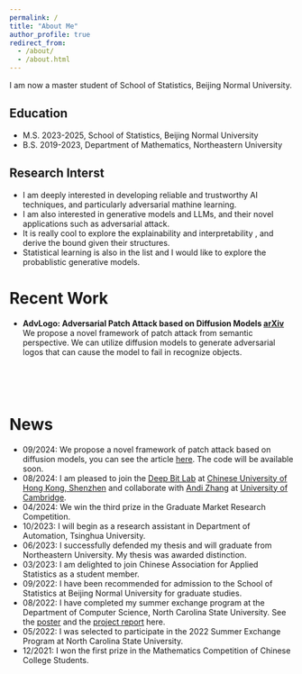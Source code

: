 ```yaml
---
permalink: /
title: "About Me"
author_profile: true
redirect_from: 
  - /about/
  - /about.html
---
```

I am now a master student of School of Statistics, Beijing Normal University.

## Education

- M.S. 2023-2025, School of Statistics, Beijing Normal University
- B.S. 2019-2023, Department of Mathematics, Northeastern University

## Research Interst

- I am deeply interested in developing reliable and trustworthy AI techniques, and particularly adversarial mathine learning. 
- I am also interested in generative models and LLMs, and their novel applications such as adversarial attack.
- It is really cool to explore the explainability and interpretability , and derive the bound given their structures.
- Statistical learning is also in the list and I would like to explore the probablistic generative models.

Recent Work
================
- **AdvLogo: Adversarial Patch Attack based on Diffusion Models [arXiv](https://arxiv.org/abs/2409.07002)**  
  We propose a novel framework of patch attack from semantic perspective. We can utilize diffusion models to generate adversarial logos that can cause the model to fail in recognize objects.
<embed src="../files/framework.png" width="100" height="50" />

News
================
- 09/2024: We propose a novel framework of patch attack based on diffusion models, you can see the article [here](https://arxiv.org/abs/2409.07002). The code will be available soon.
- 08/2024: I am pleased to join the [Deep Bit Lab](https://mypage.cuhk.edu.cn/academics/lizhen/) at [Chinese University of Hong Kong, Shenzhen](https://www.cuhk.edu.cn/en) and collaborate with [Andi Zhang](https://andi.ac/) at [University of Cambridge](https://www.cam.ac.uk/).
- 04/2024: We win the third prize in the Graduate Market Research Competition.
- 10/2023: I will begin as a research assistant in Department of Automation, Tsinghua University.
- 06/2023: I successfully defended my thesis and will graduate from Northeastern University. My thesis was awarded distinction.
- 03/2023: I am delighted to join Chinese Association for Applied Statistics as a student member.
- 09/2022: I have been recommended for admission to the School of Statistics at Beijing Normal University for graduate studies.
- 08/2022: I have completed my summer exchange program at the Department of Computer Science, North Carolina State University. See the [poster](../files/Poster.pdf) and the [project report](../files/ProjectReport.pdf) here.
- 05/2022: I was selected to participate in the 2022 Summer Exchange Program at North Carolina State University.
- 12/2021: I won the first prize in the Mathematics Competition of Chinese College Students.